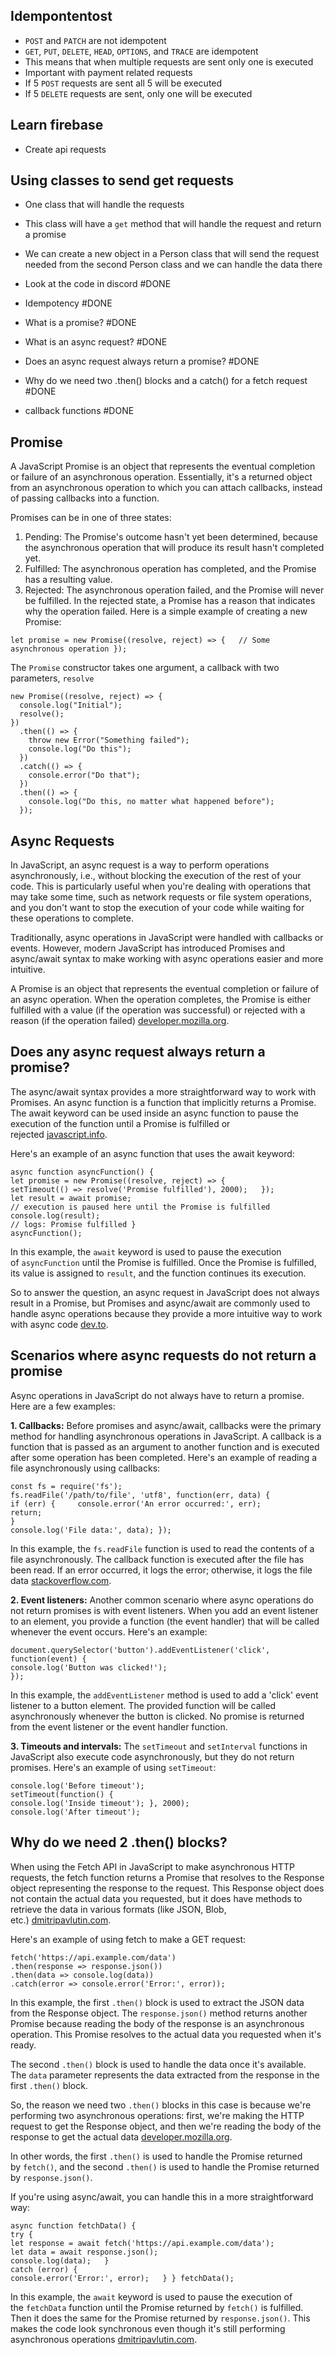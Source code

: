 
## Idempontentost
- `POST` and `PATCH` are not idempotent
- `GET`, `PUT`, `DELETE`, `HEAD`, `OPTIONS`, and `TRACE` are idempotent
- This means that when multiple requests are sent only one is executed
- Important with payment related requests
- If 5 `POST` requests are sent all 5 will be executed
- If 5 `DELETE` requests are sent, only one will be executed


## Learn firebase
- Create api requests

## Using classes to send get requests
- One class that will handle the requests
- This class will have a `get` method that will handle the request and return a promise
- We can create a new object in a Person class that will send the request needed from the second Person class and we can handle the data there


- Look at the code in discord #DONE 
- Idempotency #DONE 
- What is a promise? #DONE 
- What is an async request? #DONE 
- Does an async request always return a promise? #DONE 
- Why do we need two .then() blocks and a catch() for a fetch request #DONE 
- callback functions #DONE 
## Promise
A JavaScript Promise is an object that represents the eventual completion or failure of an asynchronous operation. Essentially, it's a returned object from an asynchronous operation to which you can attach callbacks, instead of passing callbacks into a function.

Promises can be in one of three states:

1. Pending: The Promise's outcome hasn't yet been determined, because the asynchronous operation that will produce its result hasn't completed yet.
2. Fulfilled: The asynchronous operation has completed, and the Promise has a resulting value.
3. Rejected: The asynchronous operation failed, and the Promise will never be fulfilled. In the rejected state, a Promise has a reason that indicates why the operation failed.
Here is a simple example of creating a new Promise:

`let promise = new Promise((resolve, reject) => {   // Some asynchronous operation });`

The `Promise` constructor takes one argument, a callback with two parameters, `resolve`

```
new Promise((resolve, reject) => {
  console.log("Initial");
  resolve();
})
  .then(() => {
    throw new Error("Something failed");
    console.log("Do this");
  })
  .catch(() => {
    console.error("Do that");
  })
  .then(() => {
    console.log("Do this, no matter what happened before");
  });
```

## Async Requests
In JavaScript, an async request is a way to perform operations asynchronously, i.e., without blocking the execution of the rest of your code. This is particularly useful when you're dealing with operations that may take some time, such as network requests or file system operations, and you don't want to stop the execution of your code while waiting for these operations to complete.

Traditionally, async operations in JavaScript were handled with callbacks or events. However, modern JavaScript has introduced Promises and async/await syntax to make working with async operations easier and more intuitive.

A Promise is an object that represents the eventual completion or failure of an async operation. When the operation completes, the Promise is either fulfilled with a value (if the operation was successful) or rejected with a reason (if the operation failed) [developer.mozilla.org](https://developer.mozilla.org/en-US/docs/Learn/JavaScript/Asynchronous/Promises).
## Does any async request always return a promise?

The async/await syntax provides a more straightforward way to work with Promises. An async function is a function that implicitly returns a Promise. The await keyword can be used inside an async function to pause the execution of the function until a Promise is fulfilled or rejected [javascript.info](https://javascript.info/async-await).

Here's an example of an async function that uses the await keyword:

```
async function asyncFunction() {   
let promise = new Promise((resolve, reject) => {
setTimeout(() => resolve('Promise fulfilled'), 2000);   }); 
let result = await promise; 
// execution is paused here until the Promise is fulfilled   console.log(result); 
// logs: Promise fulfilled } 
asyncFunction();
```

In this example, the `await` keyword is used to pause the execution of `asyncFunction` until the Promise is fulfilled. Once the Promise is fulfilled, its value is assigned to `result`, and the function continues its execution.

So to answer the question, an async request in JavaScript does not always result in a Promise, but Promises and async/await are commonly used to handle async operations because they provide a more intuitive way to work with async code [dev.to](https://dev.to/losnikitos/three-ways-to-make-an-async-request-in-javascript-xhr-promise-asyncawait-1bff).


## Scenarios where async requests do not return a promise

Async operations in JavaScript do not always have to return a promise. Here are a few examples:

**1. Callbacks:** Before promises and async/await, callbacks were the primary method for handling asynchronous operations in JavaScript. A callback is a function that is passed as an argument to another function and is executed after some operation has been completed. Here's an example of reading a file asynchronously using callbacks:

```
const fs = require('fs');
fs.readFile('/path/to/file', 'utf8', function(err, data) {   
if (err) {     console.error('An error occurred:', err); 
return;   
}   
console.log('File data:', data); });
```


In this example, the `fs.readFile` function is used to read the contents of a file asynchronously. The callback function is executed after the file has been read. If an error occurred, it logs the error; otherwise, it logs the file data [stackoverflow.com](https://nodejs.dev/learn/understanding-javascript-promises).

**2. Event listeners:** Another common scenario where async operations do not return promises is with event listeners. When you add an event listener to an element, you provide a function (the event handler) that will be called whenever the event occurs. Here's an example:

```
document.querySelector('button').addEventListener('click', function(event) {   
console.log('Button was clicked!'); 
});
```

In this example, the `addEventListener` method is used to add a 'click' event listener to a button element. The provided function will be called asynchronously whenever the button is clicked. No promise is returned from the event listener or the event handler function.

**3. Timeouts and intervals:** The `setTimeout` and `setInterval` functions in JavaScript also execute code asynchronously, but they do not return promises. Here's an example of using `setTimeout`:

```
console.log('Before timeout');
setTimeout(function() {   
console.log('Inside timeout'); }, 2000);
console.log('After timeout');
```


## Why do we need 2 .then() blocks?

When using the Fetch API in JavaScript to make asynchronous HTTP requests, the fetch function returns a Promise that resolves to the Response object representing the response to the request. This Response object does not contain the actual data you requested, but it does have methods to retrieve the data in various formats (like JSON, Blob, etc.) [dmitripavlutin.com](https://dmitripavlutin.com/javascript-fetch-async-await/).

Here's an example of using fetch to make a GET request:

```
fetch('https://api.example.com/data')   
.then(response => response.json())   
.then(data => console.log(data))   
.catch(error => console.error('Error:', error));
```

In this example, the first `.then()` block is used to extract the JSON data from the Response object. The `response.json()` method returns another Promise because reading the body of the response is an asynchronous operation. This Promise resolves to the actual data you requested when it's ready.

The second `.then()` block is used to handle the data once it's available. The `data` parameter represents the data extracted from the response in the first `.then()` block.

So, the reason we need two `.then()` blocks in this case is because we're performing two asynchronous operations: first, we're making the HTTP request to get the Response object, and then we're reading the body of the response to get the actual data [developer.mozilla.org](https://developer.mozilla.org/en-US/docs/Learn/JavaScript/Asynchronous/Promises).

In other words, the first `.then()` is used to handle the Promise returned by `fetch()`, and the second `.then()` is used to handle the Promise returned by `response.json()`.

If you're using async/await, you can handle this in a more straightforward way:

```
async function fetchData() {   
try {     
let response = await fetch('https://api.example.com/data');
let data = await response.json();  
console.log(data);   }
catch (error) {
console.error('Error:', error);   } } fetchData();
```


In this example, the `await` keyword is used to pause the execution of the `fetchData` function until the Promise returned by `fetch()` is fulfilled. Then it does the same for the Promise returned by `response.json()`. This makes the code look synchronous even though it's still performing asynchronous operations [dmitripavlutin.com](https://dmitripavlutin.com/javascript-fetch-async-await/).